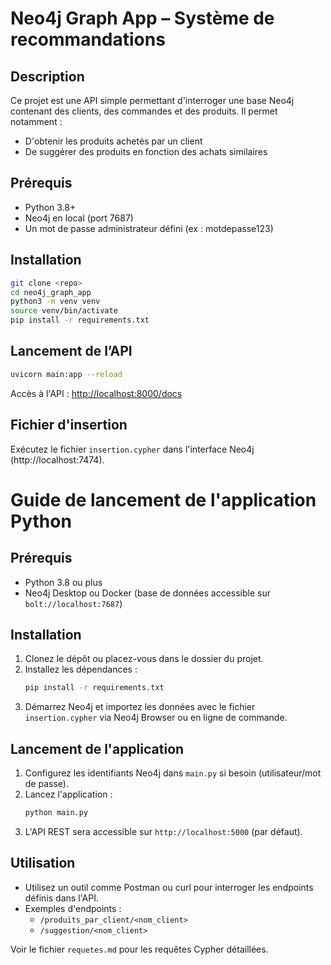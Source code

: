# Neo4j Graph App – Système de recommandations

## Description
Ce projet est une API simple permettant d'interroger une base Neo4j contenant des clients, des commandes et des produits. Il permet notamment :

- D'obtenir les produits achetés par un client
- De suggérer des produits en fonction des achats similaires

## Prérequis
- Python 3.8+
- Neo4j en local (port 7687)
- Un mot de passe administrateur défini (ex : motdepasse123)

## Installation

```bash
git clone <repo>
cd neo4j_graph_app
python3 -m venv venv
source venv/bin/activate
pip install -r requirements.txt
```

## Lancement de l’API

```bash
uvicorn main:app --reload
```

Accès à l'API : [http://localhost:8000/docs](http://localhost:8000/docs)

## Fichier d'insertion
Exécutez le fichier `insertion.cypher` dans l'interface Neo4j (http://localhost:7474).

# Guide de lancement de l'application Python

## Prérequis
- Python 3.8 ou plus
- Neo4j Desktop ou Docker (base de données accessible sur `bolt://localhost:7687`)

## Installation
1. Clonez le dépôt ou placez-vous dans le dossier du projet.
2. Installez les dépendances :
   ```bash
   pip install -r requirements.txt
   ```
3. Démarrez Neo4j et importez les données avec le fichier `insertion.cypher` via Neo4j Browser ou en ligne de commande.

## Lancement de l'application
1. Configurez les identifiants Neo4j dans `main.py` si besoin (utilisateur/mot de passe).
2. Lancez l'application :
   ```bash
   python main.py
   ```
3. L'API REST sera accessible sur `http://localhost:5000` (par défaut).

## Utilisation
- Utilisez un outil comme Postman ou curl pour interroger les endpoints définis dans l'API.
- Exemples d'endpoints :
  - `/produits_par_client/<nom_client>`
  - `/suggestion/<nom_client>`

Voir le fichier `requetes.md` pour les requêtes Cypher détaillées.
